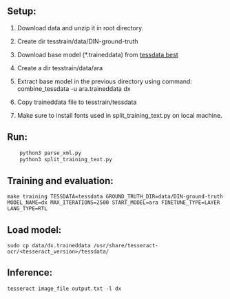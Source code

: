 ## Setup:

1. Download data and unzip it in root directory.
2. Create dir tesstrain/data/DIN-ground-truth
3. Download base model (\*.traineddata) from [tessdata best](https://github.com/tesseract-ocr/tessdata_best)
4. Create a dir tesstrain/data/ara
5. Extract base model in the previous directory using command: combine_tessdata -u ara.traineddata dx

6. Copy traineddata file to tesstrain/tessdata
7. Make sure to install fonts used in split_training_text.py on local machine.

## Run:

```python
    python3 parse_xml.py
    python3 split_training_text.py
```

## Training and evaluation:

```shell
make training TESSDATA=tessdata GROUND_TRUTH_DIR=data/DIN-ground-truth MODEL_NAME=dx MAX_ITERATIONS=2500 START_MODEL=ara FINETUNE_TYPE=LAYER LANG_TYPE=RTL
```

## Load model:

```shell
sudo cp data/dx.traineddata /usr/share/tesseract-ocr/<tesseract_version>/tessdata/
```

## Inference:

```shell
tesseract image_file output.txt -l dx
```
